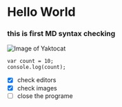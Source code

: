 # Hello World
### this is first MD syntax checking


![Image of Yaktocat](https://thumbs.gfycat.com/CompetentSomberAlaskanmalamute-size_restricted.gif)



```
var count = 10;
console.log(count);
```


- [x] check editors
- [x] check images
- [ ] close the programe

